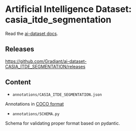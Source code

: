 # Artificial Intelligence Dataset: casia_itde_segmentation

Read the [ai-dataset docs](https://gradiant.github.io/ai-dataset-template/).

## Releases

https://github.com/Gradiant/ai-dataset-CASIA_ITDE_SEGMENTATION/releases

## Content

- `annotations/CASIA_ITDE_SEGMENTATION.json`

Annotations in [COCO format](https://cocodataset.org/#format-data)

- `annotations/SCHEMA.py`

Schema for validating proper format based on pydantic.